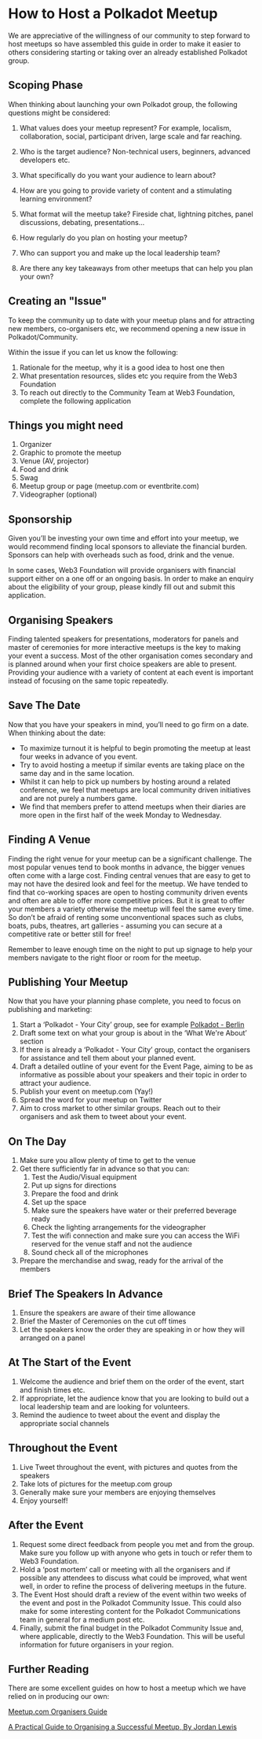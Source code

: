 # How to Host a Polkadot Meetup

We are appreciative of the willingness of our community to step forward to host meetups so have assembled this guide in order to make it easier to others considering starting or taking over an already established Polkadot group.


## Scoping Phase

When thinking about launching your own Polkadot group, the following questions might be considered:

1. What values does your meetup represent? For example, localism, collaboration, social, participant driven, large scale and far reaching.

2. Who is the target audience? Non-technical users, beginners, advanced developers etc.

3. What specifically do you want your audience to learn about? 

4. How are you going to provide variety of content and a stimulating learning environment?

5. What format will the meetup take? Fireside chat, lightning pitches, panel discussions, debating, presentations…

6. How regularly do you plan on hosting your meetup?

7. Who can support you and make up the local leadership team?

8. Are there any key takeaways from other meetups that can help you plan your own?

## Creating an "Issue"

To keep the community up to date with your meetup plans and for attracting new members, co-organisers etc, we recommend opening a new issue in Polkadot/Community. 

Within the issue if you can let us know the following:

1. Rationale for the meetup, why it is a good idea to host one then
2. What presentation resources, slides etc you require from the Web3 Foundation
3. To reach out directly to the Community Team at Web3 Foundation, complete the following application

## Things you might need

1. Organizer 
2. Graphic to promote the meetup
3. Venue (AV, projector)
4. Food and drink
5. Swag
6. Meetup group or page (meetup.com or eventbrite.com)
7. Videographer (optional)


## Sponsorship

Given you’ll be investing your own time and effort into your meetup, we would recommend finding local sponsors to alleviate the financial burden. Sponsors can help with overheads such as food, drink and the venue.

In some cases, Web3 Foundation will provide organisers with financial support either on a one off or an ongoing basis. In order to make an enquiry about the eligibility of your group, please kindly fill out and submit this application.

## Organising Speakers
Finding talented speakers for presentations, moderators for panels and master of ceremonies for more interactive meetups is the key to making your event a success. Most of the other organisation comes secondary and is planned around when your first choice speakers are able to present. Providing your audience with a variety of content at each event is important instead of focusing on the same topic repeatedly.


## Save The Date

Now that you have your speakers in mind, you’ll need to go firm on a date. When thinking about the date:

* To maximize turnout it is helpful to begin promoting the meetup at least four weeks in advance of you event.
* Try to avoid hosting a meetup if similar events are taking place on the same day and in the same location.
* Whilst it can help to pick up numbers by hosting around a related conference, we feel that meetups are local community driven initiatives and are not purely a numbers game.
* We find that members prefer to attend meetups when their diaries are more open in the first half of the week Monday to Wednesday. 


## Finding A Venue

Finding the right venue for your meetup can be a significant challenge. The most popular venues tend to book months in advance, the bigger venues often come with a large cost. Finding central venues that are easy to get to may not have the desired look and feel for the meetup. We have tended to find that co-working spaces are open to hosting community driven events and often are able to offer more competitive prices. But it is great to offer your members a variety otherwise the meetup will feel the same every time. So don’t be afraid of renting some unconventional spaces such as clubs, boats, pubs, theatres, art galleries - assuming you can secure at a competitive rate or better still for free! 

Remember to leave enough time on the night to put up signage to help your members navigate to the right floor or room for the meetup.



## Publishing Your Meetup
Now that you have your planning phase complete, you need to focus on publishing and marketing:

1. Start a ‘Polkadot - Your City’ group, see for example [Polkadot - Berlin](https://www.meetup.com/Polkadot-Berlin/)
2. Draft some text on what your group is about in the ‘What We're About’ section
3. If there is already a ‘Polkadot - Your City’ group, contact the organisers for assistance and tell them about your planned event.
4. Draft a detailed outline of your event for the Event Page, aiming to be as informative as possible about your speakers and their topic in order to attract your audience.
5. Publish your event on meetup.com (Yay!)
6. Spread the word for your meetup on Twitter
7. Aim to cross market to other similar groups. Reach out to their organisers and ask them to tweet about your event.


## On The Day

1. Make sure you allow plenty of time to get to the venue
1. Get there sufficiently far in advance so that you can:
   1. Test the Audio/Visual equipment
   1. Put up signs for directions
   1. Prepare the food and drink
   1. Set up the space
   1. Make sure the speakers have water or their preferred beverage ready
   1. Check the lighting arrangements for the videographer
   1. Test the wifi connection and make sure you can access the WiFi reserved for the venue staff and not the audience
   1. Sound check all of the microphones
3. Prepare the merchandise and swag, ready for the arrival of the members


## Brief The Speakers In Advance

1. Ensure the speakers are aware of their time allowance
2. Brief the Master of Ceremonies on the cut off times 
3. Let the speakers know the order they are speaking in or how they will arranged on a panel

## At The Start of the Event

1. Welcome the audience and brief them on the order of the event, start and finish times etc.
2. If appropriate, let the audience know that you are looking to build out a local leadership team and are looking for volunteers.
3. Remind the audience to tweet about the event and display the appropriate social channels

## Throughout the Event

1. Live Tweet throughout the event, with pictures and quotes from the speakers
2. Take lots of pictures for the meetup.com group 
3. Generally make sure your members are enjoying themselves
4. Enjoy yourself!

## After the Event

1. Request some direct feedback from people you met and from the group. Make sure you follow up with anyone who gets in touch or refer them to Web3 Foundation.
2. Hold a ‘post mortem’ call or meeting with all the organisers and if possible any attendees to discuss what could be improved, what went well, in order to refine the process of delivering meetups in the future.
3. The Event Host should draft a review of the event within two weeks of the event and post in the Polkadot Community Issue. This could also make for some interesting content for the Polkadot Communications team in general for a medium post etc.
4. Finally, submit the final budget in the Polkadot Community Issue and, where applicable, directly to the Web3 Foundation. This will be useful information for future organisers in your region.

## Further Reading

There are some excellent guides on how to host a meetup which we have relied on in producing our own:

[Meetup.com Organisers Guide](https://help.meetup.com/hc/en-us/sections/360000568871)

[A Practical Guide to Organising a Successful Meetup, By Jordan Lewis](https://envato.com/blog/practical-guide-organising-successful-meetup/)






